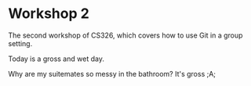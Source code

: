 # Workshop 2

The second workshop of CS326, which covers how to use Git in a group setting.

Today is a gross and wet day.

Why are my suitemates so messy in the bathroom?
It's gross ;A;
